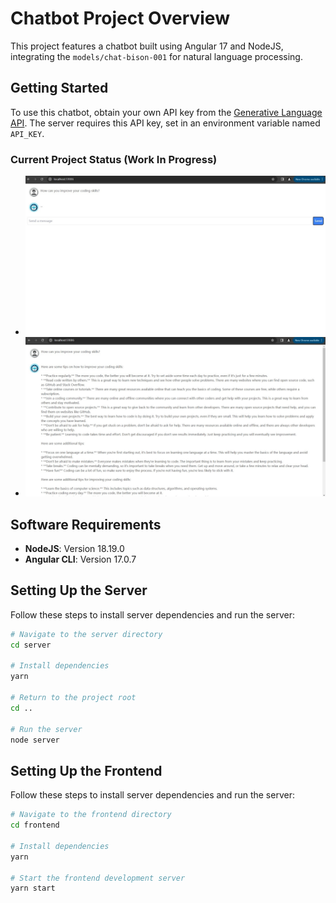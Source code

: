 # Chatbot Project Overview
This project features a chatbot built using Angular 17 and NodeJS, integrating the `models/chat-bison-001` for natural language processing.

## Getting Started
To use this chatbot, obtain your own API key from the [Generative Language API](https://console.cloud.google.com/apis/library/browse?q=generative%20language%20api). The server requires this API key, set in an environment variable named `API_KEY`.

### Current Project Status (Work In Progress)
- ![Waiting Image](./waiting.jpg)
- ![Message Loaded Image](./message_loaded.jpg)

## Software Requirements
- **NodeJS**: Version 18.19.0
- **Angular CLI**: Version 17.0.7

## Setting Up the Server
Follow these steps to install server dependencies and run the server:

```bash
# Navigate to the server directory
cd server

# Install dependencies
yarn

# Return to the project root
cd ..

# Run the server
node server
```

## Setting Up the Frontend
Follow these steps to install server dependencies and run the server:

```bash
# Navigate to the frontend directory
cd frontend

# Install dependencies
yarn

# Start the frontend development server
yarn start
```
